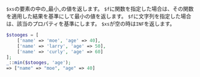 `$xs`の要素の中の_最小_の値を返します。
`$f`に関数を指定した場合は、その関数を適用した結果を基準にして最小の値を返します。
`$f`に文字列を指定した場合は、該当のプロパティを基準にします。
`$xs`が空の時は`INF`を返します。

```php
$stooges = [
    ['name' => 'moe', 'age' => 40],
    ['name' => 'larry', 'age' => 50],
    ['name' => 'curly', 'age' => 60]
];
_::min($stooges, 'age');
=> ["name" => "moe", "age" => 40]
```

